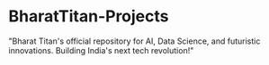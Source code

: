 # BharatTitan-Projects
"Bharat Titan's official repository for AI, Data Science, and futuristic innovations. Building India's next tech revolution!"
